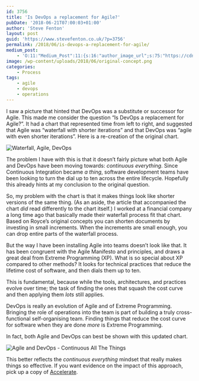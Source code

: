 ```yaml
---
id: 3756
title: 'Is DevOps a replacement for Agile?'
pubDate: '2018-06-21T07:00:03+01:00'
author: 'Steve Fenton'
layout: post
guid: 'https://www.stevefenton.co.uk/?p=3756'
permalink: /2018/06/is-devops-a-replacement-for-agile/
medium_post:
    - 'O:11:"Medium_Post":11:{s:16:"author_image_url";s:75:"https://cdn-images-1.medium.com/fit/c/400/400/1*eXkhfEuF41g5W_xnc_ydLA.jpeg";s:10:"author_url";s:38:"https://medium.com/@steve.fenton.co.uk";s:11:"byline_name";N;s:12:"byline_email";N;s:10:"cross_link";s:3:"yes";s:2:"id";s:12:"7084e0d3d35d";s:21:"follower_notification";s:3:"yes";s:7:"license";s:19:"all-rights-reserved";s:14:"publication_id";s:2:"-1";s:6:"status";s:5:"draft";s:3:"url";s:51:"https://medium.com/@steve.fenton.co.uk/7084e0d3d35d";}'
image: /wp-content/uploads/2018/06/original-concept.png
categories:
    - Process
tags:
    - agile
    - devops
    - operations
---
```


I saw a picture that hinted that DevOps was a substitute or successor for Agile. This made me consider the question “Is DevOps a replacement for Agile?”. It had a chart that represented time from left to right, and suggested that Agile was “waterfall with shorter iterations” and that DevOps was “agile with even shorter iterations”. Here is a re-creation of the original chart.

![Waterfall, Agile, DevOps](https://www.stevefenton.co.uk/wp-content/uploads/2018/06/original-concept.png)

The problem I have with this is that it doesn’t fairly picture what both Agile and DevOps have been moving towards: *continuous everything*. Since Continuous Integration became *a thing*, software development teams have been looking to turn the dial up to ten across the entire lifecycle. Hopefully this already hints at my conclusion to the original question.

So, my problem with the chart is that it makes things look like shorter versions of the same thing. (As an aside, the article that accompanied the chart *did* read differently to the chart itself.) I worked at a financial company a long time ago that basically made their waterfall process fit that chart. Based on Royce’s original concepts you can shorten documents by investing in small increments. When the increments are small enough, you can drop entire parts of the waterfall process.

But the way I have been installing Agile into teams doesn’t look like that. It has been congruent with the Agile Manifesto and principles, and draws a great deal from Extreme Programming (XP). What is so special about XP compared to other methods? It looks for technical practices that reduce the lifetime cost of software, and then dials them up to ten.

This is fundamental, because while the tools, architectures, and practices evolve over time; the task of finding the ones that squash the cost curve and then applying them *lots* still applies.

DevOps is really an evolution of Agile and of Extreme Programming. Bringing the role of operations into the team is part of building a truly cross-functional self-organising team. Finding things that reduce the cost curve for software when they are done *more* is Extreme Programming.

In fact, both Agile and DevOps can best be shown with this updated chart.

![Agile and DevOps - Continuous All The Things](https://www.stevefenton.co.uk/wp-content/uploads/2018/06/updated-concept.png)

This better reflects the *continuous everything* mindset that really makes things so effective. If you want evidence on the impact of this approach, pick up a copy of [Accelerate](https://itrevolution.com/book/accelerate/).